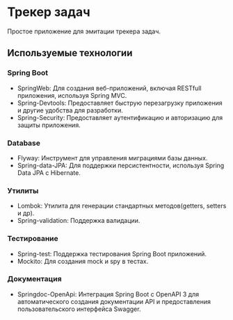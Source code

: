 # Трекер задач

Простое приложение для эмитации трекера задач.

## Используемые технологии

### Spring Boot
- SpringWeb: Для создания веб-приложений, включая RESTfull приложения, используя Spring MVC.
- Spring-Devtools: Предоставляет быструю перезагрузку приложения и другие удобства для разработки.
- Spring-Security: Предоставляет аутентификацию и авторизацию для защиты приложения.

### Database
- Flyway: Инструмент для управления миграциями базы данных.
- Spring-data-JPA: Для поддержки персистентности, используя Spring Data JPA c Hibernate.

### Утилиты
- Lombok: Утилита для генерации стандартных методов(getters, setters и др).
- Spring-validation: Поддержка валидации.

### Тестирование
- Spring-test: Поддержка тестирования Spring Boot приложений.
- Mockito: Для создания mock и spy в тестах.

### Документация
- Springdoc-OpenApi: Интеграция Spring Boot с OpenAPI 3 для автоматического создания документации API и предоставления пользовательского интерфейса Swagger.